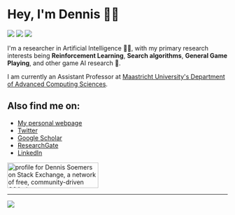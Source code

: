 # Hey, I'm Dennis :technologist: 
[![](https://img.shields.io/badge/twitter-%231DA1F2.svg?&style=for-the-badge&logo=twitter&logoColor=white)](https://twitter.com/DennisSoemers)
[![](https://img.shields.io/badge/linkedin-%230077B5.svg?&style=for-the-badge&logo=linkedin&logoColor=white)](https://www.linkedin.com/in/dennis-soemers/)
[![](https://img.shields.io/badge/website-gray?&style=for-the-badge)](https://dennissoemers.github.io/)

I'm a researcher in Artificial Intelligence :robot::brain:, with my primary research interests being **Reinforcement Learning**, **Search algorithms**, **General Game Playing**, and other game AI research :game_die:.

I am currently an Assistant Professor at [Maastricht University's Department of Advanced Computing Sciences](https://www.maastrichtuniversity.nl/dacs).

## Also find me on:

- [My personal webpage](https://dennissoemers.github.io/)
- [Twitter](https://twitter.com/DennisSoemers)
- [Google Scholar](https://scholar.google.com/citations?user=DennisSoemers)
- [ResearchGate](https://www.researchgate.net/profile/Dennis_Soemers)
- [LinkedIn](https://www.linkedin.com/in/dennis-soemers/)

<a href="https://stackexchange.com/users/9042085/dennis-soemers"><img src="https://stackexchange.com/users/flair/9042085.png" width="208" height="58" alt="profile for Dennis Soemers on Stack Exchange, a network of free, community-driven Q&amp;A sites" title="profile for Dennis Soemers on Stack Exchange, a network of free, community-driven Q&amp;A sites" /></a>

---


<!-- Thanks for these cards to [Anurag Hazra's GitHub Readme Stats](https://github.com/anuraghazra/github-readme-stats)! -->

<a href="">
  <img align="left" src="https://github-readme-stats.vercel.app/api?username=DennisSoemers&count_private=true&show_icons=false" />
</a>
<!--
<a href="">
  <img align="left" src="https://github-readme-stats.vercel.app/api/top-langs/?username=DennisSoemers" />
</a>
-->
